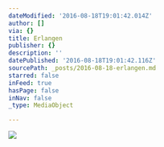 ```yaml
---
dateModified: '2016-08-18T19:01:42.014Z'
author: []
via: {}
title: Erlangen
publisher: {}
description: ''
datePublished: '2016-08-18T19:01:42.116Z'
sourcePath: _posts/2016-08-18-erlangen.md
starred: false
inFeed: true
hasPage: false
inNav: false
_type: MediaObject

---
```

![](https://the-grid-user-content.s3-us-west-2.amazonaws.com/890704d7-036c-4df2-aa56-905659ad93fd.jpg)